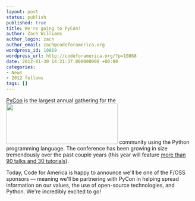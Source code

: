 ```yaml
---
layout: post
status: publish
published: true
title: We're going to PyCon!
author: Zach Williams
author_login: zach
author_email: zach@codeforamerica.org
wordpress_id: 10868
wordpress_url: http://codeforamerica.org/?p=10868
date: 2012-01-30 14:21:37.000000000 +00:00
categories:
- News
- 2012 fellows
tags: []
---
```

<a href="https://us.pycon.org/2012/">PyCon</a> is the largest annual gathering for the <a href="http://codeforamerica.org/wp-content/uploads/2012/01/pycon_logo.gif"><img class="alignright size-medium wp-image-11007" title="pycon_logo" src="http://codeforamerica.org/wp-content/uploads/2012/01/pycon_logo-300x109.gif" alt="" width="300" height="109" /></a>
community using the Python programming language. The conference has been growing in size tremendously over the past couple years (this year will feature <a href="http://pycon.blogspot.com/2012/01/pycon-2012-news-tutorials-talks-and.html">more than 90 talks and 30 tutorials</a>).

Today, Code for America is happy to announce we'll be one of the F/OSS sponsors — meaning we'll be partnering with PyCon in helping spread information on our values, the use of open-source technologies, and Python. We're incredibly excited to go!

&nbsp;
